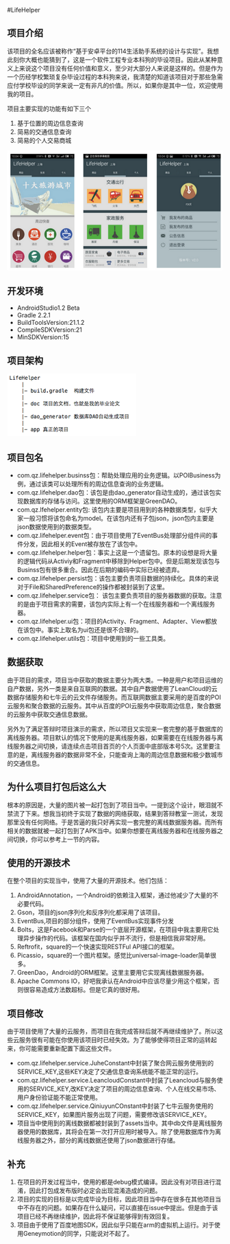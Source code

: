 #LifeHelper

## 项目介绍
该项目的全名应该被称作“基于安卓平台的114生活助手系统的设计与实现”。我想此刻你大概也能猜到了，这是一个软件工程专业本科狗的毕设项目。因此从某种意义上来说这个项目没有任何价值和意义，至少对大部分人来说是这样的。但是作为一个历经学校繁琐复杂毕设过程的本科狗来说，我清楚的知道该项目对于那些急需应付学校毕设的同学来说一定有非凡的价值。所以，如果你是其中一位，欢迎使用我的项目。

项目主要实现的功能有如下三个 
 
1. 基于位置的周边信息查询  
2. 简易的交通信息查询  
3. 简易的个人交易商城

![](pic/app_home.png)
## 开发环境
*  AndroidStudio1.2 Beta
*  Gradle 2.2.1
*  BuildToolsVersion:21.1.2
*  CompileSDKVersion:21
*  MinSDKVersion:15

## 项目架构

![](pic/app_str.png)

## 项目包名

* com.qz.lifehelper.businss包：帮助处理应用的业务逻辑。以POIBusiness为例，通过该类可以处理所有的周边信息查询的业务逻辑。
* com.qz.lifehelper.dao包：该包是由dao_generator自动生成的，通过该包实现数据库的存储与访问。这里使用的ORM框架是GreenDAO。
* com.qz.lfehelper.entity包: 该包内主要是项目用到的各种数据类型，似乎大家一般习惯将该包命名为model。在该包内还有子包json，json包内主要是json数据使用到的数据类型。
* com.qz.lifehelper.event包：由于项目使用了EventBus处理部分组件间的事件分发，因此相关的Event被存放在了该包中。
* com.qz.lifehelper.helper包：事实上这是一个遗留包。原本的设想是将大量的逻辑代码从Activiy和Fragment中移除到Helper包中。但是后期发现该包与Businss包有很多重合。因此在后期的编码中实际已经被遗弃。
* com.qz.lifehelper.persist包：该包主要负责项目数据的持续化。具体的来说对于File和SharedPreference的操作都被封装到了这里。
* com.qz.lifehelper.service包： 该包主要负责项目的服务器数据的获取。注意的是由于项目需求的需要，该包内实际上有一个在线服务器和一个离线服务器。
* com.qz.lifehelper.ui包：项目的Activity、Fragment、Adapter、View都放在该包中。事实上取名为ui包还是很不合理的。
* com.qz.lifehelper.utils包：项目中使用到的一些工具类。

## 数据获取

由于项目的需求，项目当中获取的数据主要分为两大类。一种是用户和项目运维的自产数据，另外一类是来自互联网的数据。其中自产数据使用了LeanCloud的云数据存储服务和七牛云的云文件存储服务。而互联网数据主要采用的是百度的POI云服务和聚合数据的云服务。其中从百度的POI云服务中获取周边信息，聚合数据的云服务中获取交通信息数据。

另外为了满足答辩时项目演示的需求，所以项目又实现来一套完整的基于数据库的离线服务器。项目默认的情况下使用的是离线服务器，如果需要在在线服务器与离线服务器之间切换，请连续点击项目首页的个人页面中底部版本号5次。这里要注意的是，离线服务器的数据非常不全，只能查询上海的周边信息数据和极少数城市的交通信息。

## 为什么项目打包后这么大

根本的原因是，大量的图片被一起打包到了项目当中。一提到这个设计，眼泪就不禁流了下来。想我当初终于实现了数据的网络获取，结果到答辩教室一测试，发现那里没有任何网络。于是苦逼的我只好再实现一套完整的离线数据服务器。而所有相关的数据就被一起打包到了APK当中。如果你想要在离线服务器和在线服务器之间切换，你可以参考上一节的内容。

## 使用的开源技术

在整个项目的实现当中，使用了大量的开源技术。他们包括： 
 
1. AndroidAnnotation，一个Android的依赖注入框架，通过他减少了大量的不必要代码。  
2. Gson，项目的json序列化和反序列化都采用了该项目。  
3. EventBus,项目的部分组件，使用了EventBus实现事件分发
4. Bolts，这是Facebook和Parse的一个底层开源框架，在项目中我主要用它处理异步操作的代码。该框架在国内似乎并不流行，但是相信我非常好用。
5. Reftrofit，square的一个快速实现RESTFul API接口的框架。
6. Picassio，square的一个图片框架。感觉比universal-image-loader简单很多。
7. GreenDao，Android的ORM框架。这里主要用它实现离线数据服务器。
8. Apache Commons IO，好吧我承认在Android中应该尽量少用这个框架，否则很容易造成方法数超标。但是它真的很好用。


## 项目修改

由于项目使用了大量的云服务，而项目在我完成答辩后就不再继续维护了。所以这些云服务很有可能在你使用该项目时已经失效。为了能够使得项目正常的运转起来，你可能需要重新配置下面这些文件。  

* com.qz.lifehelper.service.JuheConstant中封装了聚合网云服务使用到的SERVICE_KEY,这些KEY决定了交通信息查询系统能不能正常的运行。
* com.qz.lifehelper.service.LeancloudConstant中封装了Leancloud与服务使用的SERVICE_KEY,改KEY决定了项目的周边信息查询、个人在线交易市场、用户身份验证能不能正常使用。
* com.qz.lifehelper.service.QiniuyunCOnstant中封装了七牛云服务使用的SERVICE_KEY，如果图片服务出现了问题，需要修改该SERVICE_KEY。
* 项目当中使用到的离线数据都被封装到了assets当中。其中db文件是离线服务器使用的数据库，其将会在第一次打开应用时被导入。除了使用数据库作为离线服务器之外，部分的离线数据还使用了json数据进行存储。

## 补充
1. 在项目的开发过程当中，使用的都是debug模式编译。因此没有对项目进行混淆，因此打包成发布版时必定会出现混淆造成的问题。
2. 项目的实现的目标是以完成毕设为目标，因此项目当中存在很多在其他项目当中不存在的问题。如果存在什么疑问，可以直接在issue中提出。但是由于该项目已经不再继续维护，因此将不保证能够得到有效回复。
3. 项目由于使用了百度地图SDK，因此似乎只能在arm的虚拟机上运行。对于使用Geneymotion的同学，只能说对不起了。


